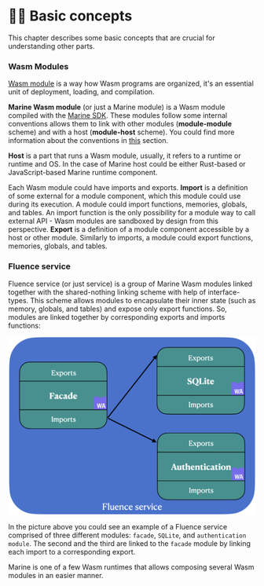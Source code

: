 # 🧑🏫 Basic concepts

This chapter describes some basic concepts that are crucial for understanding other parts.

### Wasm Modules

[Wasm module](https://webassembly.github.io/spec/core/syntax/modules.html) is a way how Wasm programs are organized, it's an essential unit of deployment, loading, and compilation.&#x20;

**Marine Wasm module** (or just a Marine module) is a Wasm module compiled with the [Marine SDK](marine-rust-sdk/). These modules follow some internal conventions allows them to link with other modules (**module-module** scheme) and with a host (**module-host** scheme). You could find more information about the conventions in [this](marine-rust-sdk/module-abi.md) section.

**Host** is a part that runs a Wasm module, usually, it refers to a runtime or runtime and OS. In the case of Marine host could be either Rust-based or JavaScript-based Marine runtime component.

Each Wasm module could have imports and exports. **Import** is a definition of some external for a module component, which this module could use during its execution. A module could import functions, memories, globals, and tables. An import function is the only possibility for a module way to call external API - Wasm modules are sandboxed by design from this perspective. **Export** is a definition of a module component accessible by a host or other module. Similarly to imports, a module could export functions, memories, globals, and tables.

### Fluence service

Fluence service (or just service) is a group of Marine Wasm modules linked together with the shared-nothing linking scheme with help of interface-types. This scheme allows modules to encapsulate their inner state (such as memory, globals, and tables) and expose only export functions. So, modules are linked together by corresponding exports and imports functions:

![an example of Fluence service](<.gitbook/assets/Screenshot 2022-05-23 at 23.23.27.png>)

In the picture above you could see an example of a Fluence service comprised of three different modules: `facade`, `SQLite`, and `authentication module`. The second and the third are linked to the `facade` module by linking each import to a corresponding export.

Marine is one of a few Wasm runtimes that allows composing several Wasm modules in an easier manner.&#x20;
